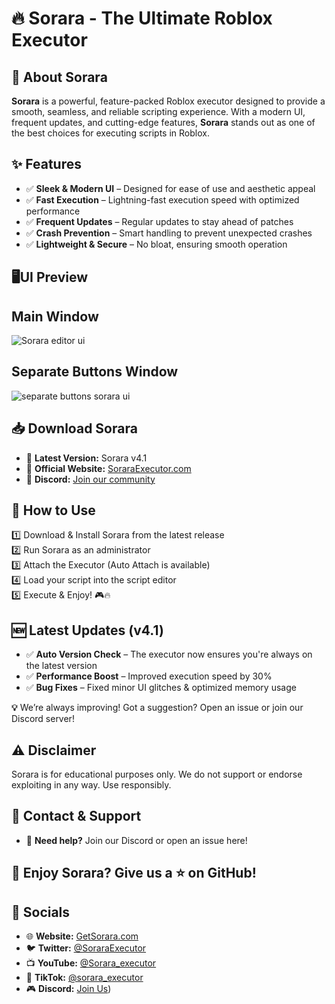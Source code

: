 # 🔥 Sorara - The Ultimate Roblox Executor

## 🚀 About Sorara

**Sorara** is a powerful, feature-packed Roblox executor designed to provide a smooth, seamless, and reliable scripting experience. With a modern UI, frequent updates, and cutting-edge features, **Sorara** stands out as one of the best choices for executing scripts in Roblox.

## ✨ Features
- ✅ **Sleek & Modern UI** – Designed for ease of use and aesthetic appeal
- ✅ **Fast Execution** – Lightning-fast execution speed with optimized performance
- ✅ **Frequent Updates** – Regular updates to stay ahead of patches
- ✅ **Crash Prevention** – Smart handling to prevent unexpected crashes
- ✅ **Lightweight & Secure** – No bloat, ensuring smooth operation

## 🖥️UI Preview

## Main Window
![Sorara editor ui](https://github.com/user-attachments/assets/10c394f7-13da-4ba5-856e-df4f68b400b5)

## Separate Buttons Window


![separate buttons sorara ui](https://github.com/user-attachments/assets/161fd60b-8a5b-4140-a301-1df358b1dee5)



## 📥 Download Sorara
- 🔹 **Latest Version:** Sorara v4.1
- 🔹 **Official Website:** [SoraraExecutor.com](https://getsorara.framer.website/)
- 🔹 **Discord:** [Join our community](https://discord.com/invite/zBRneypFtW)

## 📌 How to Use
1️⃣ Download & Install Sorara from the latest release  
2️⃣ Run Sorara as an administrator  
3️⃣ Attach the Executor (Auto Attach is available)  
4️⃣ Load your script into the script editor  
5️⃣ Execute & Enjoy! 🎮🔥

## 🆕 Latest Updates (v4.1)
- ✅ **Auto Version Check** – The executor now ensures you're always on the latest version  
- ✅ **Performance Boost** – Improved execution speed by 30%  
- ✅ **Bug Fixes** – Fixed minor UI glitches & optimized memory usage

**💡** We’re always improving! Got a suggestion? Open an issue or join our Discord server!

## ⚠️ Disclaimer
Sorara is for educational purposes only. We do not support or endorse exploiting in any way. Use responsibly.

## 📧 Contact & Support
- 💬 **Need help?** Join our Discord or open an issue here!  

## 🚀 Enjoy Sorara? Give us a ⭐ on GitHub!

## 🔗 Socials
- 🌐 **Website:** [GetSorara.com](https://getsorara.framer.website)
- 🐦 **Twitter:** [@SoraraExecutor](https://x.com/SoraraExecutor)
- 📺 **YouTube:** [@Sorara_executor](https://getsorara.framer.website)
- 🎵 **TikTok:** [@sorara_executor](https://www.tiktok.com/@sorara_executor)
- 🎮 **Discord:** [Join Us](https://discord.com/invite/zBRneypFtW))
